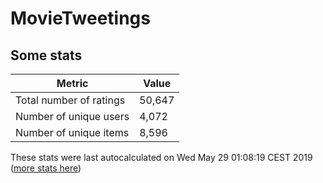 # MovieTweetings
## Some stats

Metric | Value
--- | ---
Total number of ratings                 | 50,647
Number of unique users                  | 4,072
Number of unique items                  | 8,596
These stats were last autocalculated on Wed May 29 01:08:19 CEST 2019  ([more stats here](./stats.md))

